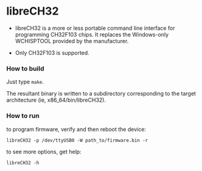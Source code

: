 # libreCH32 #

* libreCH32 is a more or less portable command line interface for programming CH32F103 chips. It replaces the Windows-only WCHISPTOOL provided by the manufacturer.

* Only CH32F103 is supported.

### How to build ###

Just type `make`.

The resultant binary is written to a subdirectory corresponding to the target architecture (ie, x86\_64/bin/libreCH32).

### How to run ###

to program firmware, verify and then reboot the device:

```
libreCH32 -p /dev/ttyUSB0 -W path_to/firmware.bin -r
```

to see more options, get help:

```
libreCH32 -h
```
